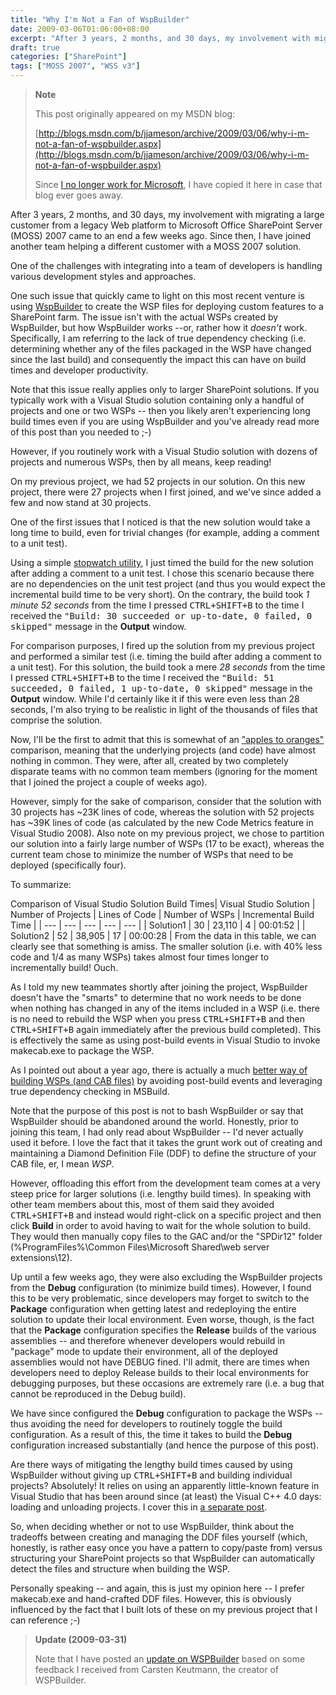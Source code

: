 ```yaml
---
title: "Why I'm Not a Fan of WspBuilder"
date: 2009-03-06T01:06:00+08:00
excerpt: "After 3 years, 2 months, and 30 days, my involvement with migrating a large customer from a legacy Web platform to Microsoft Office SharePoint Server (MOSS) 2007 came to an end a few weeks ago. Since then, I have joined another team helping a different..."
draft: true
categories: ["SharePoint"]
tags: ["MOSS 2007", "WSS v3"]
---
```


> **Note**
>
> This post originally appeared on my MSDN blog:
>
> [http://blogs.msdn.com/b/jjameson/archive/2009/03/06/why-i-m-not-a-fan-of-wspbuilder.aspx](http://blogs.msdn.com/b/jjameson/archive/2009/03/06/why-i-m-not-a-fan-of-wspbuilder.aspx)
>
> Since
> [I no longer work for Microsoft](/blog/jjameson/2011/09/02/last-day-with-microsoft), I have copied it here in case that blog
> ever goes away.

After 3 years, 2 months, and 30 days, my involvement with migrating a large customer  from a legacy Web platform to Microsoft Office SharePoint Server (MOSS) 2007 came  to an end a few weeks ago. Since then, I have joined another team helping a different  customer with a MOSS 2007 solution.

One of the challenges with integrating into a team of developers is handling  various development styles and approaches.

One such issue that quickly came to light on this most recent venture is using [WspBuilder](http://www.codeplex.com/wspbuilder) to create the WSP files  for deploying custom features to a SharePoint farm. The issue isn't with the actual  WSPs created by WspBuilder, but how WspBuilder works --or, rather how it *doesn't*  work. Specifically, I am referring to the lack of true dependency checking (i.e.  determining whether any of the files packaged in the WSP have changed since the  last build) and consequently the impact this can have on build times and developer  productivity.

Note that this issue really applies only to larger SharePoint solutions. If you  typically work with a Visual Studio solution containing only a handful of projects  and one or two WSPs -- then you likely aren't experiencing long build times even  if you are using WspBuilder and you've already read more of this post than you needed  to ;-)

However, if you routinely work with a Visual Studio solution with dozens of projects  and numerous WSPs, then by all means, keep reading!

On my previous project, we had 52 projects in our solution. On this new project,  there were 27 projects when I first joined, and we've since added a few and now  stand at 30 projects.

One of the first issues that I noticed is that the new solution would take a  long time to build, even for trivial changes (for example, adding a comment to a  unit test).

Using a simple [stopwatch utility](http://www.online-stopwatch.com),  I just timed the build for the new solution after adding a comment to a unit test.  I chose this scenario because there are no dependencies on the unit test project  (and thus you would expect the incremental build time to be very short). On the  contrary, the build took *1 minute 52 seconds* from the time I pressed <kbd>CTRL+SHIFT+B</kbd> to the time I received the <samp>"Build: 30 succeeded or
up-to-date, 0 failed, 0 skipped"</samp> message in the **Output** window.

For comparison purposes, I fired up the solution from my previous project and  performed a similar test (i.e. timing the build after adding a comment to a unit  test). For this solution, the build took a mere *28 seconds* from the time  I pressed <kbd>CTRL+SHIFT+B</kbd> to the time I received the <samp>"Build: 51 succeeded,
0 failed, 1 up-to-date, 0 skipped"</samp> message in the **Output**  window. While I'd certainly like it if this were even less than 28 seconds, I'm  also trying to be realistic in light of the thousands of files that comprise the  solution.

Now, I'll be the first to admit that this is somewhat of an ["apples to oranges"](http://en.wikipedia.org/wiki/Apples_to_oranges)  comparison, meaning that the underlying projects (and code) have almost nothing  in common. They were, after all, created by two completely disparate teams with  no common team members (ignoring for the moment that I joined the project a couple  of weeks ago).

However, simply for the sake of comparison, consider that the solution with 30  projects has ~23K lines of code, whereas the solution with 52 projects has ~39K  lines of code (as calculated by the new Code Metrics feature in Visual Studio 2008).  Also note on my previous project, we chose to partition our solution into a fairly  large number of WSPs (17 to be exact), whereas the current team chose to minimize  the number of WSPs that need to be deployed (specifically four).

To summarize:

<caption>Comparison of Visual Studio Solution Build Times</caption>| Visual Studio Solution | Number of Projects | Lines of Code | Number of WSPs | Incremental Build Time |
| --- | --- | --- | --- | --- |
| Solution1 | 30 | 23,110 | 4 | 00:01:52 |
| Solution2 | 52 | 38,905 | 17 | 00:00:28 |
From the data in this table, we can clearly see that something is amiss. The  smaller solution (i.e. with 40% less code and 1/4 as many WSPs) takes almost four  times longer to incrementally build! Ouch.

As I told my new teammates shortly after joining the project, WspBuilder doesn't  have the "smarts" to determine that no work needs to be done when nothing has changed  in any of the items included in a WSP (i.e. there is no need to rebuild the WSP  when you press <kbd>CTRL+SHIFT+B</kbd> and then <kbd>CTRL+SHIFT+B</kbd> again immediately  after the previous build completed). This is effectively the same as using post-build  events in Visual Studio to invoke makecab.exe to package the WSP.

As I pointed out about a year ago, there is actually a much [better way of building WSPs (and CAB files)](/blog/jjameson/2008/04/10/a-better-way-to-build-sharepoint-solution-packages-and-cab-files) by avoiding post-build events and  leveraging true dependency checking in MSBuild.

Note that the purpose of this post is not to bash WspBuilder or say that WspBuilder  should be abandoned around the world. Honestly, prior to joining this team, I had  only read about WspBuilder -- I'd never actually used it before. I love the fact  that it takes the grunt work out of creating and maintaining a Diamond Definition  File (DDF) to define the structure of your CAB file, er, I mean *WSP*.

However, offloading this effort from the development team comes at a very steep  price for larger solutions (i.e. lengthy build times). In speaking with other team  members about this, most of them said they avoided <kbd>CTRL+SHIFT+B</kbd> and instead  would right-click on a specific project and then click **Build** in  order to avoid having to wait for the whole solution to build. They would then manually  copy files to the GAC and/or the "SPDir12" folder (%ProgramFiles%\Common Files\Microsoft  Shared\web server extensions\12).

Up until a few weeks ago, they were also excluding the WspBuilder projects from  the **Debug** configuration (to minimize build times). However, I found  this to be very problematic, since developers may forget to switch to the **Package** configuration when getting latest and redeploying the entire  solution to update their local environment. Even worse, though, is the fact that  the **Package** configuration specifies the **Release** builds of the various assemblies -- and therefore whenever developers would  rebuild in "package" mode to update their environment, all of the deployed assemblies  would not have DEBUG fined. I'll admit, there are times when developers need to  deploy Release builds to their local environments for debugging purposes, but these  occasions are extremely rare (i.e. a bug that cannot be reproduced in the Debug  build).

We have since configured the **Debug** configuration to package  the WSPs -- thus avoiding the need for developers to routinely toggle the build  configuration. As a result of this, the time it takes to build the **Debug**  configuration increased substantially (and hence the purpose of this post).

Are there ways of mitigating the lengthy build times caused by using WspBuilder  without giving up <kbd>CTRL+SHIFT+B</kbd> and building individual projects? Absolutely!  It relies on using an apparently little-known feature in Visual Studio that has  been around since (at least) the Visual C++ 4.0 days: loading and unloading projects.  I cover this in [a separate post](/blog/jjameson/2009/03/06/large-visual-studio-solutions-by-loading-unloading-projects).

So, when deciding whether or not to use WspBuilder, think about the tradeoffs  between creating and managing the DDF files yourself (which, honestly, is rather  easy once you have a pattern to copy/paste from) versus structuring your SharePoint  projects so that WspBuilder can automatically detect the files and structure when  building the WSP.

Personally speaking -- and again, this is just my opinion here -- I prefer makecab.exe  and hand-crafted DDF files. However, this is obviously influenced by the fact that  I built lots of these on my previous project that I can reference ;-)

> **Update (2009-03-31)**
>
> Note that I have posted an
> [update on WSPBuilder](/blog/jjameson/2009/03/31/updated-thoughts-on-wspbuilder) based on some feedback I received from Carsten
> Keutmann, the creator of WSPBuilder.

